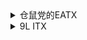 <!DOCTYPE html>
<html>
  <head>
  </head>
  <body>
<details>
<summary>仓鼠党的EATX</summary>
<p>
**CPU**: Intel i9-12900K  
**AIO**: Corsair H150i ELITE CAPELLIX & LCD Kit  
**MB**: Gigabyte Z790 Aorus Master  
**MEM**: G.Skill Trident Z5 16G*4 @6000C36  
**GPU**: GIGABYTE AORUS RTX 4090 MASTER  
**SSD**: 
Intel Optane P5801X 400GB
[WD AN1500] Samsung 980 PRO 2TB *2
[WD AN1500] Samsung 970 EvoPlus 2TB *2
Samsung 990 PRO 2TB
Samsung PM9A1 2TB
Samsung PM983A 960GB
WD SN850X 2TB
Fanxiang S790 4TB *2

**HDD**: 
TOSHIBA MG08ACA 16TB *2
WD HC530 14TB
TOSHIBA MG04ACA 4TB  
**PSU**: ROG Thor II 1000W  
**FAN**: 
Corsair ML120 *6
Corsair ML140 *4
Gentle Typhoon GT1850 *3  
**Case**: Corsair 7000X RGB  
**Monitor**: 
LG OLED42C2PUA
Dell S2721DGF
Acer HA270  
**Keyboard**: 
Corsair K100 AIR
Varmillo VA87  
**Mouse**: Logitech PRO X SUPERLIGHT  
**IEM**: 
64 Audio U18S + PW Audio 1960s
Inear ProPhile 8 + Brise Audio Yatono
Beyerdynamic Xelento + OC studio AUX  
**Headphone**: 
- Astell&Kern T5p MKII + Bispa JUN
- Beyerdynamic DT 770 Pro  
**DAP**: A&ultima SP2000  
**Speakers**: PSI Audio A17-M *2  
**Decode**: HIBIKI String Decoding System  
**PreAMP**: SMSL HO200  
</p>
</details>

<details>
<summary>9L ITX</summary>
<p>
**CPU**: Intel i3-12100F  
**AIO**: Deepcool LT520  
**MOBO**: Gigabyte Z690i Aorus Ultra Plus  
**MEM**: Trident Z Royal 16G*2 @4000C18  
**GPU**: EVGA RTX 3080Ti FTW3  
**SSD**: 
Intel Optane 905P 960GB
WD SN850X 2TB  

**PSU**: Corsair SF750  
**FAN**: 
Corsair AF120
Noctua A12x25  
**Case**: Formd T1 V2.1  
**Monitor**: FFALCON R21U81  
**Keyboard**: ROG Azoth  
**Mouse**: Logitech PRO WIRELESS  
</p>
</details>

  </body>
</html>


